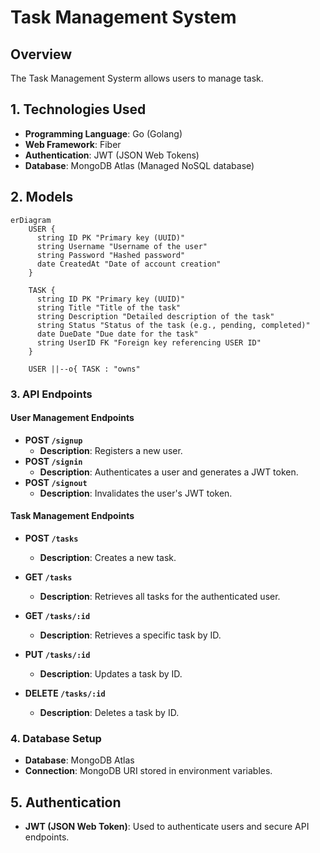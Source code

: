 # Task Management System

## Overview

The Task Management Systerm allows users to manage task. 

## 1. Technologies Used

- **Programming Language**: Go (Golang)
- **Web Framework**: Fiber
- **Authentication**: JWT (JSON Web Tokens)
- **Database**: MongoDB Atlas (Managed NoSQL database)

## 2. Models

```mermaid
erDiagram
    USER {
      string ID PK "Primary key (UUID)"
      string Username "Username of the user"
      string Password "Hashed password"
      date CreatedAt "Date of account creation"
    }

    TASK {
      string ID PK "Primary key (UUID)"
      string Title "Title of the task"
      string Description "Detailed description of the task"
      string Status "Status of the task (e.g., pending, completed)"
      date DueDate "Due date for the task"
      string UserID FK "Foreign key referencing USER ID"
    }

    USER ||--o{ TASK : "owns"
```

### 3. API Endpoints

#### User Management Endpoints

- **POST `/signup`**
    - **Description**: Registers a new user.
- **POST `/signin`**
    - **Description**: Authenticates a user and generates a JWT token.
- **POST `/signout`**
    - **Description**: Invalidates the user's JWT token.

#### Task Management Endpoints

- **POST `/tasks`**
    - **Description**: Creates a new task.
- **GET `/tasks`**
    - **Description**: Retrieves all tasks for the authenticated user.
- **GET `/tasks/:id`**
    
    - **Description**: Retrieves a specific task by ID.
- **PUT `/tasks/:id`**
    
    - **Description**: Updates a task by ID.
- **DELETE `/tasks/:id`**
    
    - **Description**: Deletes a task by ID.

### 4. Database Setup

- **Database**: MongoDB Atlas
- **Connection**: MongoDB URI stored in environment variables.

## 5. Authentication

- **JWT (JSON Web Token)**: Used to authenticate users and secure API endpoints.